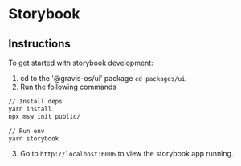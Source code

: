 # Storybook

## Instructions
To get started with storybook development:

1. cd to the '@gravis-os/ui' package `cd packages/ui`.
2. Run the following commands
```bash
// Install deps
yarn install
npx msw init public/

// Run env
yarn storybook
```
3. Go to `http://localhost:6006` to view the storybook app running.


